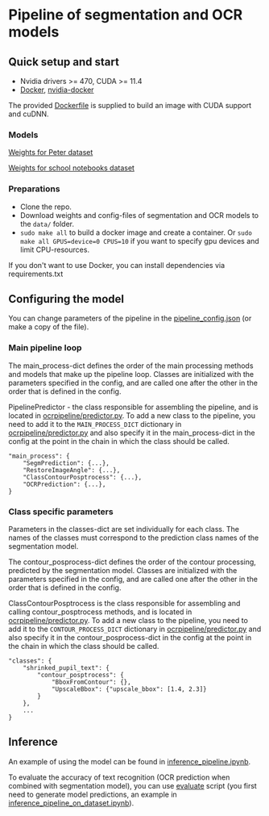 # Pipeline of segmentation and OCR models

## Quick setup and start

- Nvidia drivers >= 470, CUDA >= 11.4
- [Docker](https://docs.docker.com/engine/install/ubuntu/), [nvidia-docker](https://github.com/NVIDIA/nvidia-docker)

The provided [Dockerfile](Dockerfile) is supplied to build an image with CUDA support and cuDNN.

### Models

[Weights for Peter dataset](https://huggingface.co/sberbank-ai/ReadingPipeline-Peter)

[Weights for school notebooks dataset](https://huggingface.co/sberbank-ai/ReadingPipeline-tetradi)

### Preparations

- Clone the repo.
- Download weights and config-files of segmentation and OCR models to the `data/` folder.
- `sudo make all` to build a docker image and create a container.
   Or `sudo make all GPUS=device=0 CPUS=10` if you want to specify gpu devices and limit CPU-resources.

If you don't want to use Docker, you can install dependencies via requirements.txt

## Configuring the model

You can change parameters of the pipeline in the [pipeline_config.json](scripts/pipeline_config.json) (or make a copy of the file).

### Main pipeline loop

The main_process-dict defines the order of the main processing methods and models that make up the pipeline loop. Classes are initialized with the parameters specified in the config, and are called one after the other in the order that is defined in the config.

PipelinePredictor - the class responsible for assembling the pipeline, and is located in [ocrpipeline/predictor.py](ocrpipeline/predictor.py). To add a new class to the pipeline, you need to add it to the `MAIN_PROCESS_DICT` dictionary in [ocrpipeline/predictor.py](ocrpipeline/predictor.py) and also specify it in the main_process-dict in the config at the point in the chain in which the class should be called.

```
"main_process": {
    "SegmPrediction": {...},
    "RestoreImageAngle": {...},
    "ClassContourPosptrocess": {...},
    "OCRPrediction": {...},
}
```

### Class specific parameters

Parameters in the classes-dict are set individually for each class. The names of the classes must correspond to the prediction class names of the segmentation model.

The contour_posprocess-dict defines the order of the contour processing, predicted by the segmentation model. Classes are initialized with the parameters specified in the config, and are called one after the other in the order that is defined in the config.

ClassContourPosptrocess is the class responsible for assembling and calling contour_posptrocess methods, and is located in [ocrpipeline/predictor.py](ocrpipeline/predictor.py). To add a new class to the pipeline, you need to add it to the `CONTOUR_PROCESS_DICT` dictionary in [ocrpipeline/predictor.py](ocrpipeline/predictor.py) and also specify it in the contour_posprocess-dict in the config at the point in the chain in which the class should be called.

```
"classes": {
    "shrinked_pupil_text": {
        "contour_posptrocess": {
            "BboxFromContour": {},
            "UpscaleBbox": {"upscale_bbox": [1.4, 2.3]}
        }
    },
	...
}
```

## Inference

An example of using the model can be found in [inference_pipeline.ipynb](scripts/inference_pipeline.ipynb).

To evaluate the accuracy of text recognition (OCR prediction when combined with segmentation model), you can use [evaluate](scripts/evaluate.py) script (you first need to generate model predictions, an example in [inference_pipeline_on_dataset.ipynb](scripts/inference_pipeline_on_dataset.ipynb)).

